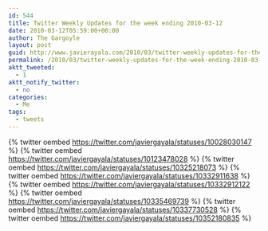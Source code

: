 ```yaml
---
id: 544
title: Twitter Weekly Updates for the week ending 2010-03-12
date: 2010-03-12T05:59:00+00:00
author: The Gargoyle
layout: post
guid: http://www.javierayala.com/2010/03/twitter-weekly-updates-for-the-week-ending-2010-03-12/
permalink: /2010/03/twitter-weekly-updates-for-the-week-ending-2010-03-12/
aktt_tweeted:
  - 1
aktt_notify_twitter:
  - no
categories:
  - Me
tags:
  - tweets
---
```

{% twitter oembed https://twitter.com/javiergayala/statuses/10028030147 %}
{% twitter oembed https://twitter.com/javiergayala/statuses/10123478028 %}
{% twitter oembed https://twitter.com/javiergayala/statuses/10325218073 %}
{% twitter oembed https://twitter.com/javiergayala/statuses/10332911638 %}
{% twitter oembed https://twitter.com/javiergayala/statuses/10332912122 %}
{% twitter oembed https://twitter.com/javiergayala/statuses/10335469739 %}
{% twitter oembed https://twitter.com/javiergayala/statuses/10337730528 %}
{% twitter oembed https://twitter.com/javiergayala/statuses/10352180835 %}
